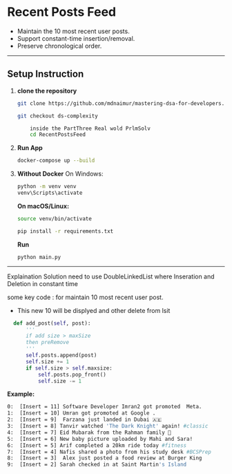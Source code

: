 # Recent Posts Feed

* Maintain the 10 most recent user posts.
* Support constant-time insertion/removal.
* Preserve chronological order.
---

## Setup Instruction
1. **clone the repository**
   ``` bash
   git clone https://github.com/mdnaimur/mastering-dsa-for-developers.git

   ```
      ``` bash
   git checkout ds-complexity

   ```
    ``` bash
        inside the PartThree Real wold PrlmSolv
        cd RecentPostsFeed
    ```

2. **Run App**
   
   ``` bash
   docker-compose up --build

   ```
3. **Without Docker** 
    On Windows:
    ```bash
    python -m venv venv
    venv\Scripts\activate 
    ```


    **On macOS/Linux:**
    ``` bash
    source venv/bin/activate
    ```
    ```bash
    pip install -r requirements.txt

    ```
    **Run**
    ```bahs
    python main.py

    ```

---
Explaination
Solution need to use DoubleLinkedList where Inseration and Deletion in constant time 

some key code :
for maintain 10 most recent user post.
 * This new 10 will be displyed and other delete from lsit
  ``` python
    def add_post(self, post):
        '''
        if add size > maxSize 
        then preRemove 
        '''
        self.posts.append(post)
        self.size += 1
        if self.size > self.maxsize:
            self.posts.pop_front()
            self.size -= 1
```

**Example:**

``` bash
0:  [Insert = 11] Software Developer Imran2 got promoted  Meta.
1:  [Insert = 10] Umran got promoted at Google .
2:  [Insert = 9]  Farzana just landed in Dubai 🇦🇪
3:  [Insert = 8] Tanvir watched 'The Dark Knight' again! #classic
4:  [Insert = 7] Eid Mubarak from the Rahman family 🌙
5:  [Insert = 6] New baby picture uploaded by Mahi and Sara!
6:  [Insert = 5] Arif completed a 20km ride today #fitness
7:  [Insert = 4] Nafis shared a photo from his study desk #BCSPrep
8:  [Insert = 3]  Alex just posted a food review at Burger King
9:  [Insert = 2] Sarah checked in at Saint Martin's Island
```